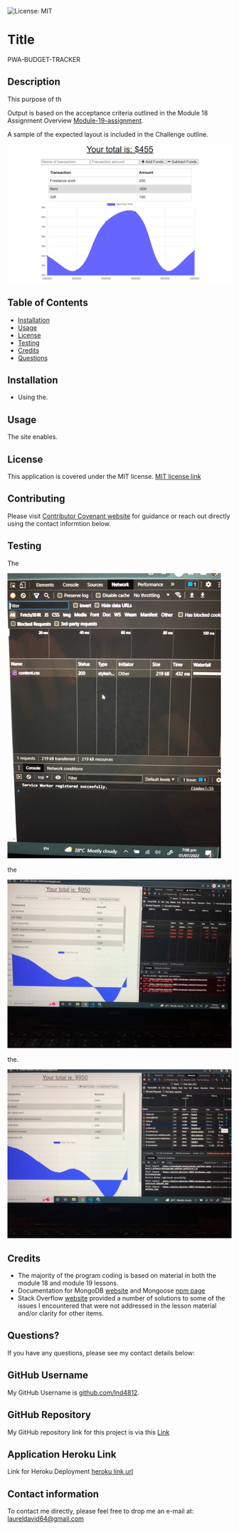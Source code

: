 ![License: MIT](https://img.shields.io/badge/License-MIT-yellow.svg)

# Title

PWA-BUDGET-TRACKER

## Description

This purpose of th

Output is based on the acceptance criteria outlined in the Module 18 Assignment Overview [Module-19-assignment](https://courses.bootcampspot.com/courses/1181/assignments/23382?module_item_id=466409).

A sample of the expected layout is included in the Challenge outline.

![example](./public/images/19-pwa-homework-demo.png)

## Table of Contents

* [Installation](#installation)
* [Usage](#usage)
* [License](#license)
* [Testing](#testing)
* [Credits](#credits)
* [Questions](#questions)

## Installation

* Using the.
  
## Usage

The site enables.

## License

This application is covered under the MIT license.  [MIT license link](https://choosealicense.com/licenses/mit/)

## Contributing

Please visit [Contributor Covenant website](https://contributor-covenant.org) for guidance or reach out directly using the contact informtion below.

## Testing

The

![screenshot of successful Service Worker registration message](./public/images/service-worker-registration.jpg)

the

![screenshot of entries offline](./public/images/demonstrating-offline-functionality.jpg)

the.

![screenshot of entries uploaded once back online](./public/images/back-online-update.jpg)

## Credits

* The majority of the program coding is based on material in both the module 18 and module 19 lessons.
* Documentation for MongoDB [website](https://www.mongodb.com) and Mongoose [npm page](https://www.npmjs.com/package/mongoose)
* Stack Overflow [website](https://stackoverflow.com) provided a number of solutions to some of the issues I encountered that were not addressed in the lesson material and/or clarity for other items.

## Questions?

If you have any questions, please see my contact details below:

## GitHub Username

My GitHub Username is [github.com/lnd4812](https://github.com/lnd4812).  

## GitHub Repository

My GitHub repository link for this project is via this [Link](https://github.com/lnd4812/pwa-budget-app)

## Application Heroku Link

Link for Heroku Deployment [heroku link url](https://polite-whistler-56053.herokuapp.com/)

## Contact information

To contact me directly, please feel free to drop me an e-mail at: <a hef="mailto:laureldavid64@gmail.com">laureldavid64@gmail.com</a>
